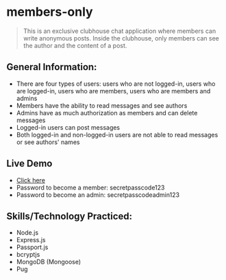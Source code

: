 # members-only
> This is an exclusive clubhouse chat application where members can write anonymous posts. Inside
the clubhouse, only members can see the author and the content of a post.
## General Information:
- There are four types of users: users who are not logged-in, users who are logged-in, users 
who are members, users who are members and admins
- Members have the ability to read messages and see authors
- Admins have as much authorization as members and can delete messages
- Logged-in users can post messages 
- Both logged-in and non-logged-in users are not able to read messages or see authors' names
## Live Demo
- [Click here]()
- Password to become a member: secretpasscode123
- Password to become an admin: secretpasscodeadmin123
## Skills/Technology Practiced:
- Node.js 
- Express.js
- Passport.js
- bcryptjs
- MongoDB (Mongoose)
- Pug